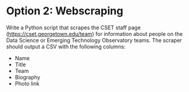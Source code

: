 # Option 2: Webscraping

Write a Python script that scrapes the CSET staff page (https://cset.georgetown.edu/team) for information about people on the Data Science or Emerging Technology Observatory teams. The scraper should output a CSV with the following columns:
- Name
- Title
- Team
- Biography
- Photo link
